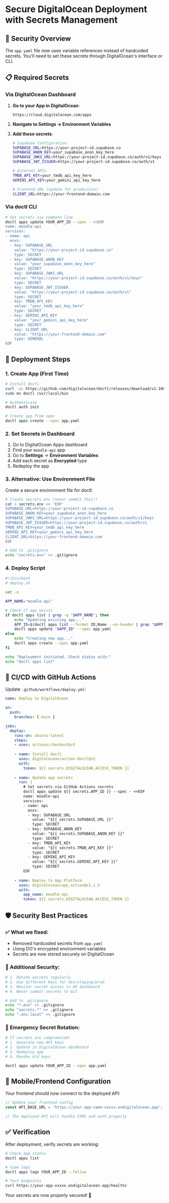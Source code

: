 # Secure DigitalOcean Deployment with Secrets Management

## 🔐 Security Overview

The `app.yaml` file now uses variable references instead of hardcoded secrets. You'll need to set these secrets through DigitalOcean's interface or CLI.

## 📋 Required Secrets

### Via DigitalOcean Dashboard

1. **Go to your App in DigitalOcean**:
   ```
   https://cloud.digitalocean.com/apps
   ```

2. **Navigate to Settings → Environment Variables**

3. **Add these secrets**:

   ```bash
   # Supabase Configuration
   SUPABASE_URL=https://your-project-id.supabase.co
   SUPABASE_ANON_KEY=your_supabase_anon_key_here
   SUPABASE_JWKS_URL=https://your-project-id.supabase.co/auth/v1/keys
   SUPABASE_JWT_ISSUER=https://your-project-id.supabase.co/auth/v1
   
   # External APIs
   TMDB_API_KEY=your_tmdb_api_key_here
   GEMINI_API_KEY=your_gemini_api_key_here
   
   # Frontend URL (update for production)
   CLIENT_URL=https://your-frontend-domain.com
   ```

### Via doctl CLI

```bash
# Set secrets via command line
doctl apps update YOUR_APP_ID --spec - <<EOF
name: moodle-api
services:
- name: api
  envs:
  - key: SUPABASE_URL
    value: "https://your-project-id.supabase.co"
    type: SECRET
  - key: SUPABASE_ANON_KEY
    value: "your_supabase_anon_key_here"
    type: SECRET
  - key: SUPABASE_JWKS_URL
    value: "https://your-project-id.supabase.co/auth/v1/keys"
    type: SECRET
  - key: SUPABASE_JWT_ISSUER
    value: "https://your-project-id.supabase.co/auth/v1"
    type: SECRET
  - key: TMDB_API_KEY
    value: "your_tmdb_api_key_here"
    type: SECRET
  - key: GEMINI_API_KEY
    value: "your_gemini_api_key_here"
    type: SECRET
  - key: CLIENT_URL
    value: "https://your-frontend-domain.com"
    type: GENERAL
EOF
```

## 🚀 Deployment Steps

### 1. Create App (First Time)

```bash
# Install doctl
curl -sL https://github.com/digitalocean/doctl/releases/download/v1.100.0/doctl-1.100.0-linux-amd64.tar.gz | tar -xzv
sudo mv doctl /usr/local/bin

# Authenticate
doctl auth init

# Create app from spec
doctl apps create --spec app.yaml
```

### 2. Set Secrets in Dashboard

1. Go to DigitalOcean Apps dashboard
2. Find your `moodle-api` app
3. Go to **Settings** → **Environment Variables**
4. Add each secret as **Encrypted** type
5. Redeploy the app

### 3. Alternative: Use Environment File

Create a secure environment file for doctl:

```bash
# Create secrets.env (never commit this!)
cat > secrets.env << 'EOF'
SUPABASE_URL=https://your-project-id.supabase.co
SUPABASE_ANON_KEY=your_supabase_anon_key_here
SUPABASE_JWKS_URL=https://your-project-id.supabase.co/auth/v1/keys
SUPABASE_JWT_ISSUER=https://your-project-id.supabase.co/auth/v1
TMDB_API_KEY=your_tmdb_api_key_here
GEMINI_API_KEY=your_gemini_api_key_here
CLIENT_URL=https://your-frontend-domain.com
EOF

# Add to .gitignore
echo "secrets.env" >> .gitignore
```

### 4. Deploy Script

```bash
#!/bin/bash
# deploy.sh

set -e

APP_NAME="moodle-api"

# Check if app exists
if doctl apps list | grep -q "$APP_NAME"; then
    echo "Updating existing app..."
    APP_ID=$(doctl apps list --format ID,Name --no-header | grep "$APP_NAME" | awk '{print $1}')
    doctl apps update "$APP_ID" --spec app.yaml
else
    echo "Creating new app..."
    doctl apps create --spec app.yaml
fi

echo "Deployment initiated. Check status with:"
echo "doctl apps list"
```

## 🔄 CI/CD with GitHub Actions

Update `.github/workflows/deploy.yml`:

```yaml
name: Deploy to DigitalOcean

on:
  push:
    branches: [ main ]

jobs:
  deploy:
    runs-on: ubuntu-latest
    steps:
    - uses: actions/checkout@v3
    
    - name: Install doctl
      uses: digitalocean/action-doctl@v2
      with:
        token: ${{ secrets.DIGITALOCEAN_ACCESS_TOKEN }}
    
    - name: Update app secrets
      run: |
        # Set secrets via GitHub Actions secrets
        doctl apps update ${{ secrets.APP_ID }} --spec - <<EOF
        name: moodle-api
        services:
        - name: api
          envs:
          - key: SUPABASE_URL
            value: "${{ secrets.SUPABASE_URL }}"
            type: SECRET
          - key: SUPABASE_ANON_KEY
            value: "${{ secrets.SUPABASE_ANON_KEY }}"
            type: SECRET
          - key: TMDB_API_KEY
            value: "${{ secrets.TMDB_API_KEY }}"
            type: SECRET
          - key: GEMINI_API_KEY
            value: "${{ secrets.GEMINI_API_KEY }}"
            type: SECRET
        EOF
    
    - name: Deploy to App Platform
      uses: digitalocean/app_action@v1.1.5
      with:
        app_name: moodle-api
        token: ${{ secrets.DIGITALOCEAN_ACCESS_TOKEN }}
```

## 🛡️ Security Best Practices

### ✅ What we fixed:
- Removed hardcoded secrets from `app.yaml`
- Using DO's encrypted environment variables
- Secrets are now stored securely on DigitalOcean

### 🔐 Additional Security:
```bash
# 1. Rotate secrets regularly
# 2. Use different keys for dev/staging/prod
# 3. Monitor secret access in DO dashboard
# 4. Never commit secrets to Git

# Add to .gitignore
echo "*.env" >> .gitignore
echo "secrets.*" >> .gitignore
echo ".env.local" >> .gitignore
```

### 🚨 Emergency Secret Rotation:
```bash
# If secrets are compromised:
# 1. Generate new API keys
# 2. Update in DigitalOcean dashboard
# 3. Redeploy app
# 4. Revoke old keys

doctl apps update YOUR_APP_ID --spec app.yaml
```

## 📱 Mobile/Frontend Configuration

Your frontend should now connect to the deployed API:

```javascript
// Update your frontend config
const API_BASE_URL = 'https://your-app-name-xxxxx.ondigitalocean.app';

// The deployed API will handle CORS and auth properly
```

## ✅ Verification

After deployment, verify secrets are working:

```bash
# Check app status
doctl apps list

# View logs
doctl apps logs YOUR_APP_ID --follow

# Test endpoints
curl https://your-app-xxxxx.ondigitalocean.app/healthz
```

Your secrets are now properly secured! 🔐
